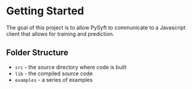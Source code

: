 # Getting Started

The goal of this project is to allow PySyft to communicate to a Javascript client that allows for training and prediction.

## Folder Structure

* `src` - the source directory where code is built
* `lib` - the compiled source code
* `examples` - a series of examples

